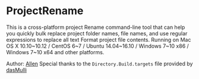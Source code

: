# ProjectRename
This is a cross-platform project Rename command-line tool that can help you quickly bulk replace project folder names, file names, and use regular expressions to replace all text Format project file contents. Running on Mac OS X 10.10~10.12 / CentOS 6~7 / Ubuntu 14.04~16.10 / Windows 7~10 x86 / Windows 7~10 x64 and other platforms.

Author: [Allen](http://vallen.cnblogs.com)
Special thanks to the `Directory.Build.targets` file provided by [dasMulli](https://gist.github.com/dasMulli/b14026437468ce4b56ef93e010f24a36)
